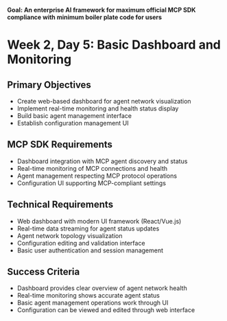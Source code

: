 **Goal: An enterprise AI framework for maximum official MCP SDK compliance with minimum boiler plate code for users**

# Week 2, Day 5: Basic Dashboard and Monitoring

## Primary Objectives
- Create web-based dashboard for agent network visualization
- Implement real-time monitoring and health status display
- Build basic agent management interface
- Establish configuration management UI

## MCP SDK Requirements
- Dashboard integration with MCP agent discovery and status
- Real-time monitoring of MCP connections and health
- Agent management respecting MCP protocol operations
- Configuration UI supporting MCP-compliant settings

## Technical Requirements
- Web dashboard with modern UI framework (React/Vue.js)
- Real-time data streaming for agent status updates
- Agent network topology visualization
- Configuration editing and validation interface
- Basic user authentication and session management

## Success Criteria
- Dashboard provides clear overview of agent network health
- Real-time monitoring shows accurate agent status
- Basic agent management operations work through UI
- Configuration can be viewed and edited through web interface